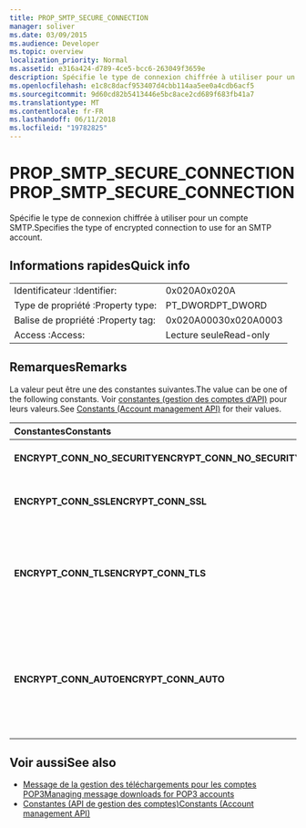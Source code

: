 ```yaml
---
title: PROP_SMTP_SECURE_CONNECTION
manager: soliver
ms.date: 03/09/2015
ms.audience: Developer
ms.topic: overview
localization_priority: Normal
ms.assetid: e316a424-d789-4ce5-bcc6-263049f3659e
description: Spécifie le type de connexion chiffrée à utiliser pour un compte SMTP.
ms.openlocfilehash: e1c8c8dacf953407d4cbb114aa5ee0a4cdb6acf5
ms.sourcegitcommit: 9d60cd82b5413446e5bc8ace2cd689f683fb41a7
ms.translationtype: MT
ms.contentlocale: fr-FR
ms.lasthandoff: 06/11/2018
ms.locfileid: "19782825"
---
```

# <a name="propsmtpsecureconnection"></a><span data-ttu-id="77aef-103">PROP_SMTP_SECURE_CONNECTION</span><span class="sxs-lookup"><span data-stu-id="77aef-103">PROP_SMTP_SECURE_CONNECTION</span></span>

<span data-ttu-id="77aef-104">Spécifie le type de connexion chiffrée à utiliser pour un compte SMTP.</span><span class="sxs-lookup"><span data-stu-id="77aef-104">Specifies the type of encrypted connection to use for an SMTP account.</span></span>
  
## <a name="quick-info"></a><span data-ttu-id="77aef-105">Informations rapides</span><span class="sxs-lookup"><span data-stu-id="77aef-105">Quick info</span></span>

|||
|:-----|:-----|
|<span data-ttu-id="77aef-106">Identificateur :</span><span class="sxs-lookup"><span data-stu-id="77aef-106">Identifier:</span></span>  <br/> |<span data-ttu-id="77aef-107">0x020A</span><span class="sxs-lookup"><span data-stu-id="77aef-107">0x020A</span></span>  <br/> |
|<span data-ttu-id="77aef-108">Type de propriété :</span><span class="sxs-lookup"><span data-stu-id="77aef-108">Property type:</span></span>  <br/> |<span data-ttu-id="77aef-109">PT_DWORD</span><span class="sxs-lookup"><span data-stu-id="77aef-109">PT_DWORD</span></span>  <br/> |
|<span data-ttu-id="77aef-110">Balise de propriété :</span><span class="sxs-lookup"><span data-stu-id="77aef-110">Property tag:</span></span>  <br/> |<span data-ttu-id="77aef-111">0x020A0003</span><span class="sxs-lookup"><span data-stu-id="77aef-111">0x020A0003</span></span>  <br/> |
|<span data-ttu-id="77aef-112">Access :</span><span class="sxs-lookup"><span data-stu-id="77aef-112">Access:</span></span>  <br/> |<span data-ttu-id="77aef-113">Lecture seule</span><span class="sxs-lookup"><span data-stu-id="77aef-113">Read-only</span></span>  <br/> |
   
## <a name="remarks"></a><span data-ttu-id="77aef-114">Remarques</span><span class="sxs-lookup"><span data-stu-id="77aef-114">Remarks</span></span>

<span data-ttu-id="77aef-115">La valeur peut être une des constantes suivantes.</span><span class="sxs-lookup"><span data-stu-id="77aef-115">The value can be one of the following constants.</span></span> <span data-ttu-id="77aef-116">Voir [constantes (gestion des comptes d’API)](constants-account-management-api.md) pour leurs valeurs.</span><span class="sxs-lookup"><span data-stu-id="77aef-116">See [Constants (Account management API)](constants-account-management-api.md) for their values.</span></span> 
  
|<span data-ttu-id="77aef-117">**Constantes**</span><span class="sxs-lookup"><span data-stu-id="77aef-117">**Constants**</span></span>|<span data-ttu-id="77aef-118">**Description**</span><span class="sxs-lookup"><span data-stu-id="77aef-118">**Description**</span></span>|
|:-----|:-----|
|<span data-ttu-id="77aef-119">**ENCRYPT_CONN_NO_SECURITY**</span><span class="sxs-lookup"><span data-stu-id="77aef-119">**ENCRYPT_CONN_NO_SECURITY**</span></span> <br/> |<span data-ttu-id="77aef-120">Ne pas utiliser un chiffrement.</span><span class="sxs-lookup"><span data-stu-id="77aef-120">Do not use any encryption.</span></span>  <br/> |
|<span data-ttu-id="77aef-121">**ENCRYPT_CONN_SSL**</span><span class="sxs-lookup"><span data-stu-id="77aef-121">**ENCRYPT_CONN_SSL**</span></span> <br/> |<span data-ttu-id="77aef-122">Utiliser le chiffrement de Secure Sockets Layer (SSL).</span><span class="sxs-lookup"><span data-stu-id="77aef-122">Use Secure Socket Layer (SSL) encryption.</span></span>  <br/> |
|<span data-ttu-id="77aef-123">**ENCRYPT_CONN_TLS**</span><span class="sxs-lookup"><span data-stu-id="77aef-123">**ENCRYPT_CONN_TLS**</span></span> <br/> |<span data-ttu-id="77aef-124">Utiliser le protocole de chiffrement et d’authentification de sécurité TLS (Transport Layer).</span><span class="sxs-lookup"><span data-stu-id="77aef-124">Use Transport Layer Security (TLS) encryption and authentication protocol.</span></span>  <br/> |
|<span data-ttu-id="77aef-125">**ENCRYPT_CONN_AUTO**</span><span class="sxs-lookup"><span data-stu-id="77aef-125">**ENCRYPT_CONN_AUTO**</span></span> <br/> |<span data-ttu-id="77aef-126">Détecter automatiquement et utiliser la méthode de chiffrement pris en charge par le serveur de messagerie.</span><span class="sxs-lookup"><span data-stu-id="77aef-126">Automatically detect and use the encryption method supported by the mail server.</span></span>  <br/> |
   
## <a name="see-also"></a><span data-ttu-id="77aef-127">Voir aussi</span><span class="sxs-lookup"><span data-stu-id="77aef-127">See also</span></span>

- [<span data-ttu-id="77aef-128">Message de la gestion des téléchargements pour les comptes POP3</span><span class="sxs-lookup"><span data-stu-id="77aef-128">Managing message downloads for POP3 accounts</span></span>](managing-message-downloads-for-pop3-accounts.md) 
- [<span data-ttu-id="77aef-129">Constantes (API de gestion des comptes)</span><span class="sxs-lookup"><span data-stu-id="77aef-129">Constants (Account management API)</span></span>](constants-account-management-api.md)

